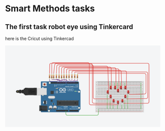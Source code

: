 # Smart Methods tasks
## The first task robot eye using Tinkercard
here is the Cricut using Tinkercad 

![Alt text](robot_eyes.png)


